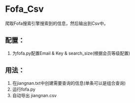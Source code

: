 # Fofa_Csv
爬取Fofa搜索引擎搜索到的信息，然后输出到Csv中。
## 配置：
1. 为fofa.py配置Email & Key & search_size(根据会员等级配置)

## 用法：
1. 在jiangnan.txt中创建需要查询的信息(单条可以是组合查询)
2. 运行fofa.py 
3. 自动导出 jiangnan.csv
